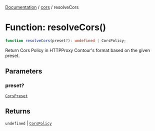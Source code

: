 [Documentation](../../index.md) / [cors](../index.md) / resolveCors

# Function: resolveCors()

```ts
function resolveCors(preset?): undefined | CorsPolicy;
```

Return Cors Policy in HTTPProxy Contour's format based on the given preset.

## Parameters

### preset?

[`CorsPreset`](../type-aliases/CorsPreset.md)

## Returns

`undefined` \| [`CorsPolicy`](../type-aliases/CorsPolicy.md)
